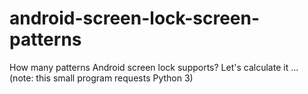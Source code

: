 android-screen-lock-screen-patterns
===================================

How many patterns Android screen lock supports?  Let&#39;s calculate it ... (note: this small program requests Python 3)